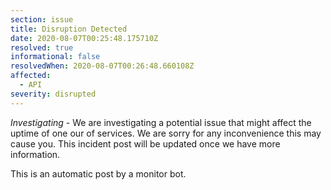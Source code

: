 ```yaml
---
section: issue
title: Disruption Detected
date: 2020-08-07T00:25:48.175710Z
resolved: true
informational: false
resolvedWhen: 2020-08-07T00:26:48.660108Z
affected:
  - API
severity: disrupted
---
```

*Investigating* - We are investigating a potential issue that might affect the uptime of one our of services. We are sorry for any inconvenience this may cause you. This incident post will be updated once we have more information.

This is an automatic post by a monitor bot.
        